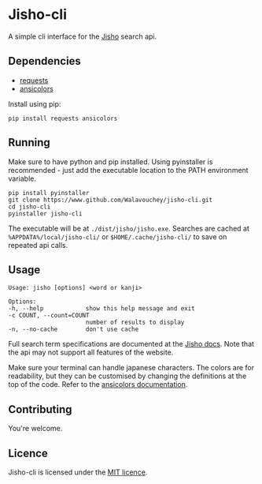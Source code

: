 # Jisho-cli

A simple cli interface for the [Jisho](https://jisho.org) search api.

## Dependencies

- [requests](https://requests.readthedocs.io/en/master)
- [ansicolors](https://pypi.org/project/ansicolors)

Install using pip:

```
pip install requests ansicolors
```

## Running

Make sure to have python and pip installed. Using pyinstaller is recommended - just add the executable location to the PATH environment variable.

```
pip install pyinstaller
git clone https://www.github.com/Walavouchey/jisho-cli.git
cd jisho-cli
pyinstaller jisho-cli
```

The executable will be at `./dist/jisho/jisho.exe`. Searches are cached at `%APPDATA%/local/jisho-cli/` or `$HOME/.cache/jisho-cli/` to save on repeated api calls.

## Usage

```
Usage: jisho [options] <word or kanji>

Options:
-h, --help            show this help message and exit
-c COUNT, --count=COUNT
                      number of results to display
-n, --no-cache        don't use cache
```

Full search term specifications are documented at the [Jisho docs](https://jisho.org/docs). Note that the api may not support all features of the website.

Make sure your terminal can handle japanese characters. The colors are for readability, but they can be customised by changing the definitions at the top of the code. Refer to the [ansicolors documentation](https://pypi.org/project/ansicolors).

## Contributing

You're welcome.

## Licence

Jisho-cli is licensed under the [MIT licence](https://opensource.org/licenses/mit).
